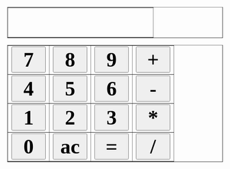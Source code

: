 
<style type="text/css">
button{
	width:80px;font-weight:bold;font-size:48px;font-family:"Times New Roman";
}


</style>
<script type="text/javascrip">

</script>
<head>
<meta charset="UTF-8">
<title>計算機</title>
<script type="text/javascript">
var x = "";
var y = "";
var z = "";
function zero(){
	var print = window.document.getElementById("table1")
	if(x!=0){
		x = x+"0"
	}else{
		x = x
	}
	print.innerHTML=x
}
function one(){
	var print = window.document.getElementById("table1")
	x = x+"1"
	print.innerHTML=x
	}
	function two(){
	var print = window.document.getElementById("table1")
	x = x+"2"
	print.innerHTML=x
}
function three(){
	var print = window.document.getElementById("table1")
	x = x+"3"
	print.innerHTML=x
	}
	function four(){
	var print = window.document.getElementById("table1")
	x = x+"4"
	print.innerHTML=x
}
function five(){
	var print = window.document.getElementById("table1")
	x = x+"5"
	print.innerHTML=x
	}
	function six(){
	var print = window.document.getElementById("table1")
	x = x+"6"
	print.innerHTML=x
}
function seven(){
	var print = window.document.getElementById("table1")
	x = x+"7"
	print.innerHTML=x
	}
	function eight(){
	var print = window.document.getElementById("table1")
	x = x+"8"
	print.innerHTML=x
}
function nine(){
	var print = window.document.getElementById("table1")
	x = x+"9"
	print.innerHTML=x
}

function add(){
	var print = window.document.getElementById("table1")
	print.innerHTML=""
	z = "+"
	y = x
	x = ""
}
function sub(){
	var print = window.document.getElementById("table1")
	print.innerHTML=""
	z = "-"
	y = x
	x = ""
}
function mul(){
	var print = window.document.getElementById("table1")
	print.innerHTML=""
	z = "*"
	y = x
	x = ""
}
function div(){
	var print = window.document.getElementById("table1")
	print.innerHTML=""
	z = "/"
	y = x
	x = ""
}
function ac(){
	var print = window.document.getElementById("table1")
	print.innerHTML=""
	x =""
	y =""
	z =""
}
function equal(){
	var print = window.document.getElementById("table1")
	y = Number(y)
	x = Number(x)
	if(z=="+"){
		print.innerHTML=y+x
		x = y+x
	}	
	if(z=="-"){
		print.innerHTML=y-x
		x = y-x
	}
	if(z=="*"){
		print.innerHTML=y*x
		x = y*x
	}
	if(z=="/"){
		print.innerHTML=y/x
		x = y/x
	}
}

</script>
</head>
<body>
	<table border = "1">
		<tr>
			<td style = width:329px;padding:5px;font-size:56px;height:70px><span id="table1"></span></td>
		</tr>
	</table>
	<table border = "1">
		<tr>
			<td><button onclick="seven();">7</button></td>
			<td><button onclick="eight();">8</button></td>
			<td><button onclick="nine();">9</button></td>
			<td><button onclick="add();">+</button></td>
		</tr>
		<tr>
			<td><button onclick="four();">4</button></td>
			<td><button onclick="five();">5</button></td>
			<td><button onclick="six();">6</button></td>
			<td><button onclick="sub();">-</button></td>
		</tr>
		<tr>
			<td><button onclick="one()">1</button></td>
			<td><button onclick="two();">2</button></td>
			<td><button onclick="three();">3</button></td>
			<td><button onclick="mul()">*</button></td>
		</tr>
		<tr>
			<td><button onclick="zero();">0</button></td>
			<td><button onclick="ac();">ac</button></td>
			<td><button onclick="equal();">=</button></td>
			<td><button onclick="div();">/</button></td>
		</tr>
	</table>
</body>
</html>
